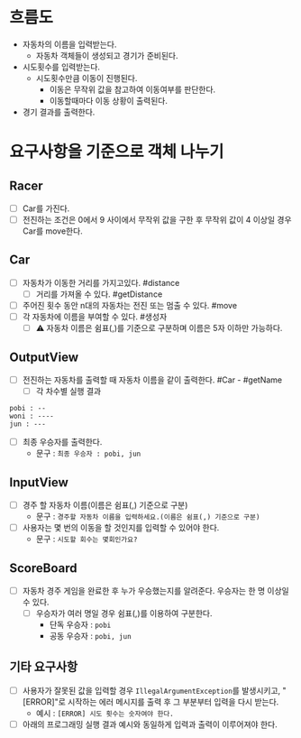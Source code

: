 # 흐름도

- 자동차의 이름을 입력받는다.
    - 자동차 객체들이 생성되고 경기가 준비된다.
- 시도횟수를 입력받는다.
    - 시도횟수만큼 이동이 진행된다.
        - 이동은 무작위 값을 참고하여 이동여부를 판단한다.
        - 이동할때마다 이동 상황이 출력된다.
- 경기 결과를 출력한다.

# 요구사항을 기준으로 객체 나누기

## Racer

- [ ] Car를 가진다.
- [ ] 전진하는 조건은 0에서 9 사이에서 무작위 값을 구한 후 무작위 값이 4 이상일 경우 Car를 move한다.

## Car

- [ ] 자동차가 이동한 거리를 가지고있다. #distance
    - [ ] 거리를 가져올 수 있다. #getDistance
- [ ] 주어진 횟수 동안 n대의 자동차는 전진 또는 멈출 수 있다. #move
- [ ] 각 자동차에 이름을 부여할 수 있다. #생성자
    -  [ ] ⚠️ 자동차 이름은 쉼표(,)를 기준으로 구분하며 이름은 5자 이하만 가능하다.

## OutputView

- [ ] 전진하는 자동차를 출력할 때 자동차 이름을 같이 출력한다. #Car - #getName
    - [ ] 각 차수별 실행 결과

```
pobi : --
woni : ----
jun : ---
```

- [ ] 최종 우승자를 출력한다.
    - 문구 : `최종 우승자 : pobi, jun`

## InputView

- [ ] 경주 할 자동차 이름(이름은 쉼표(,) 기준으로 구분)
    - 문구 : `경주할 자동차 이름을 입력하세요.(이름은 쉼표(,) 기준으로 구분)`
- [ ] 사용자는 몇 번의 이동을 할 것인지를 입력할 수 있어야 한다.
    - 문구 : `시도할 회수는 몇회인가요?`

## ScoreBoard

- [ ] 자동차 경주 게임을 완료한 후 누가 우승했는지를 알려준다. 우승자는 한 명 이상일 수 있다.
    - [ ] 우승자가 여러 명일 경우 쉼표(,)를 이용하여 구분한다.
        - 단독 우승자 : `pobi`
        - 공동 우승자 : `pobi, jun`

## 기타 요구사항

- [ ] 사용자가 잘못된 값을 입력할 경우 `IllegalArgumentException`를 발생시키고, "[ERROR]"로 시작하는 에러 메시지를 출력 후 그 부분부터 입력을 다시 받는다.
    - 예시 : `[ERROR] 시도 횟수는 숫자여야 한다.`
- [ ] 아래의 프로그래밍 실행 결과 예시와 동일하게 입력과 출력이 이루어져야 한다.
